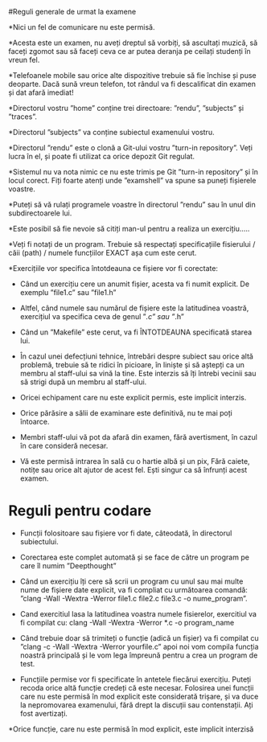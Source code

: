#Reguli generale de urmat la examene

*Nici un fel de comunicare nu este permisă.

*Acesta este un examen, nu aveți dreptul să vorbiți, să ascultați muzică, să faceți zgomot sau să faceți ceva ce ar putea deranja pe ceilați studenți în vreun fel.

*Telefoanele mobile sau orice alte dispozitive trebuie să fie închise și puse deoparte. Dacă sună vreun telefon, tot rândul va fi descalificat din examen și dat afară imediat!

*Directorul vostru ”home” conține trei directoare: ”rendu”, ”subjects” și ”traces”.

*Directorul ”subjects” va conține subiectul examenului vostru.

*Directorul ”rendu” este o clonă a Git-ului vostru ”turn-in repository”. Veți lucra în el, și poate fi utilizat ca orice depozit Git regulat.

*Sistemul nu va nota nimic ce nu este trimis pe Git ”turn-in repository” și în locul corect. Fiți foarte atenți unde ”examshell” va spune sa puneți fișierele voastre.

*Puteți să vă rulați programele voastre în directorul ”rendu” sau în unul din subdirectoarele lui.

*Este posibil să fie nevoie să citiți man-ul pentru a realiza un exercițiu.….

*Veți fi notați de un program. Trebuie să respectați specificațiile fisierului / căii (path) / numele funcțiilor EXACT așa cum este cerut.

*Exercițiile vor specifica întotdeauna ce fișiere vor fi corectate:

  * Când un exercițiu cere un anumit fișier, acesta va fi numit explicit. De exemplu ”file1.c” sau ”file1.h”

  * Altfel, când numele sau numărul de fișiere este la latitudinea voastră, exercițiul va specifica ceva de genul ”*.c” sau ”*.h”

  * Când un ”Makefile” este cerut, va fi ÎNTOTDEAUNA specificată starea lui.

* În cazul unei defecțiuni tehnice, întrebări despre subiect sau orice altă problemă, trebuie să te ridici în picioare, în liniște și să aștepți ca un membru al staff-ului sa vină la tine. Este interzis să îți întrebi vecinii sau să strigi după un membru al staff-ului.

* Oricei echipament care nu este explicit permis, este implicit interzis.

* Orice părăsire a sălii de examinare este definitivă, nu te mai poți întoarce.

* Membri staff-ului vă pot da afară din examen, fără avertisment, în cazul în care consideră necesar.

* Vă este permisă intrarea în sală cu o hartie albă și un pix, Fără caiete, notițe sau orice alt ajutor de acest fel. Ești singur ca să înfrunți acest examen.

# Reguli pentru codare 

* Funcții folositoare sau fișiere vor fi date, câteodată, în directorul subiectului.

* Corectarea este complet automată și se face de către un program pe care îl numim ”Deepthought”

* Când un exercițiu îți cere să scrii un program cu unul sau mai multe nume de fișiere date explicit, va fi compliat cu următoarea comandă: ”clang -Wall -Wextra -Werror file1.c file2.c file3.c -o nume_program”.

* Cand exercitiul lasa la latitudinea voastra numele fisierelor, exercitiul va fi compilat cu: clang -Wall -Wextra -Werror *.c -o program_name

* Când trebuie doar să trimiteți o funcție (adică un fișier) va fi compilat cu ”clang -c -Wall -Wextra -Werror yourfile.c” apoi noi vom compila funcția noastră principală și le vom lega împreună pentru a crea un program de test.

* Funcțiile permise vor fi specificate în antetele fiecărui exercițiu.  Puteți recoda orice altă funcție credeți că este necesar. Folosirea unei funcții care nu este permisă în mod explicit este considerată trișare, și va duce la nepromovarea examenului, fără drept la discuții sau contenstații. Ați fost avertizați.

*Orice funcție, care nu este permisă în mod explicit, este implicit interzisă

